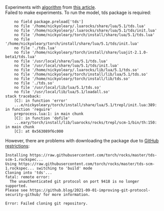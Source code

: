 Experiments with [algorithm](https://github.com/xinyadu/nqg) from [this article](http://dx.doi.org/10.18653/v1/P17-1123).  
Failed to make experiments. To run the model, tds package is required:  
```/home/nickyoleary/torch/install/bin/luajit: ...e/nickyoleary/torch/install/share/lua/5.1/trepl/init.lua:389: ...e/nickyoleary/torch/install/share/lua/5.1/trepl/init.lua:389: ...e/nickyoleary/torch/install/share/lua/5.1/trepl/init.lua:389: ...e/nickyoleary/torch/install/share/lua/5.1/trepl/init.lua:389: module 'tds' not found:No LuaRocks module found for tds
	no field package.preload['tds']
	no file '/home/nickyoleary/.luarocks/share/lua/5.1/tds.lua'
	no file '/home/nickyoleary/.luarocks/share/lua/5.1/tds/init.lua'
	no file '/home/nickyoleary/torch/install/share/lua/5.1/tds.lua'
	no file '/home/nickyoleary/torch/install/share/lua/5.1/tds/init.lua'
	no file './tds.lua'
	no file '/home/nickyoleary/torch/install/share/luajit-2.1.0-beta1/tds.lua'
	no file '/usr/local/share/lua/5.1/tds.lua'
	no file '/usr/local/share/lua/5.1/tds/init.lua'
	no file '/home/nickyoleary/.luarocks/lib/lua/5.1/tds.so'
	no file '/home/nickyoleary/torch/install/lib/lua/5.1/tds.so'
	no file '/home/nickyoleary/torch/install/lib/tds.so'
	no file './tds.so'
	no file '/usr/local/lib/lua/5.1/tds.so'
	no file '/usr/local/lib/lua/5.1/loadall.so'
stack traceback:
	[C]: in function 'error'
	...e/nickyoleary/torch/install/share/lua/5.1/trepl/init.lua:389: in function 'require'
	preprocess.lua:1: in main chunk
	[C]: in function 'dofile'
	...eary/torch/install/lib/luarocks/rocks/trepl/scm-1/bin/th:150: in main chunk
	[C]: at 0x563089f6c000
```
However, there are problems with downloading the package due to [GitHub restrictions](https://github.blog/2021-09-01-improving-git-protocol-security-github/):  
```
Installing https://raw.githubusercontent.com/torch/rocks/master/tds-scm-1.rockspec...
Using https://raw.githubusercontent.com/torch/rocks/master/tds-scm-1.rockspec... switching to 'build' mode
Cloning into 'tds'...
fatal: remote error: 
  The unauthenticated git protocol on port 9418 is no longer supported.
Please see https://github.blog/2021-09-01-improving-git-protocol-security-github/ for more information.

Error: Failed cloning git repository.
```